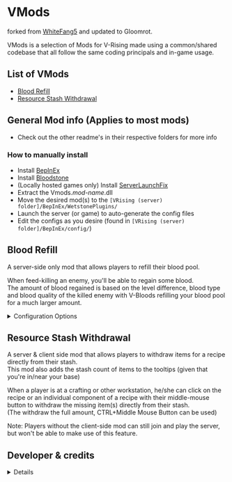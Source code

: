 # VMods 
forked from [WhiteFang5](https://github.com/WhiteFang5/VMods) and updated to Gloomrot.


VMods is a selection of Mods for V-Rising made using a common/shared codebase that all follow the same coding principals and in-game usage.

## List of VMods
* [Blood Refill](#blood-refill)
* [Resource Stash Withdrawal](#resource-stash-withdrawal)

## General Mod info (Applies to most mods)
* Check out the other readme's in their respective folders for more info
### How to manually install
* Install [BepInEx](https://v-rising.thunderstore.io/package/BepInEx/BepInExPack_V_Rising/)
* Install [Bloodstone](https://v-rising.thunderstore.io/package/deca/Bloodstone/)
* (Locally hosted games only) Install [ServerLaunchFix](https://v-rising.thunderstore.io/package/Mythic/ServerLaunchFix/)
* Extract the Vmods._mod-name_.dll
* Move the desired mod(s) to the `[VRising (server) folder]/BepInEx/WetstonePlugins/`
* Launch the server (or game) to auto-generate the config files
* Edit the configs as you desire (found in `[VRising (server) folder]/BepInEx/config/`)

## Blood Refill
A server-side only mod that allows players to refill their blood pool.  
  
When feed-killing an enemy, you'll be able to regain some blood.  
The amount of blood regained is based on the level difference, blood type and blood quality of the killed enemy with V-Bloods refilling your blood pool for a much larger amount.

<details>
<summary>Configuration Options</summary>

* Enable/disable requiring feed-killing (when disabled, any kill grants some blood).
* Choose the amount of blood gained on a 'regular refill' (i.e. a refill without any level, blood type or quality punishments applied)
* A multiplier to reduce the amount of gained blood when feeding on an enemy of a different blood type. (blood dilution)
* The ability to disable different blood type refilling (i.e. a 0 multiplier for different blood types)
* Switch between having V-Blood act as diluted or pure blood, or have V-Blood completely refill your blood pool
* The options to make refilling random between 0.1L and the calculated amount (which then acts as a max refill amount)
* A global refill multiplier (applied after picking a random refill value)
* Enable/disable blood refill chat messages for everyone

</details>

## Resource Stash Withdrawal
A server & client side mod that allows players to withdraw items for a recipe directly from their stash.  
This mod also adds the stash count of items to the tooltips (given that you're in/near your base)  
  
When a player is at a crafting or other workstation, he/she can click on the recipe or an individual component of a recipe with their middle-mouse button to withdraw the missing item(s) directly from their stash.  
(The withdraw the full amount, CTRL+Middle Mouse Button can be used)  
  
Note: Players without the client-side mod can still join and play the server, but won't be able to make use of this feature.

## Developer & credits
<details>

### V rising modding discord [Discord](https://discord.gg/XY5bNtNm4w)
### Current Developer
- `skythebro/skyKDG` - Also known as realsky on discord

### Original Creator & Developer
- [WhiteFang5](https://github.com/WhiteFang5/VMods)

</details>
